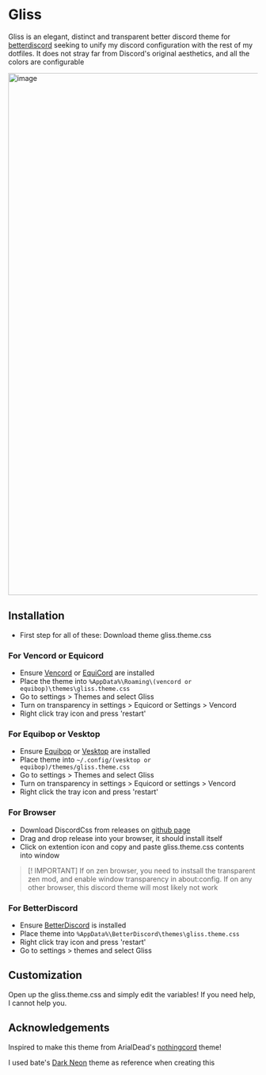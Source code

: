 # Gliss

Gliss is an elegant, distinct and transparent better discord theme for [betterdiscord](https://betterdiscord.app/) seeking to unify my discord configuration with the rest of my dotfiles. It does not stray far from Discord's original aesthetics, and all the colors are configurable

<img width="1838" height="1053" alt="image" src="https://github.com/user-attachments/assets/471722bf-d441-4acd-a04c-85b247cc501c" />

## Installation

- First step for all of these: Download theme gliss.theme.css

### For Vencord or Equicord

- Ensure [Vencord](https://www.youtube.com/watch?v=P3YxRPQmdzc) or [EquiCord](https://docs.equicord.org/installation) are installed
- Place the theme into ``%AppData%\Roaming\(vencord or equibop)\themes\gliss.theme.css``
- Go to settings > Themes and select Gliss
- Turn on transparency in settings > Equicord or Settings > Vencord
- Right click tray icon and press 'restart'

### For Equibop or Vesktop

- Ensure [Equibop](https://github.com/Equicord/Equibop) or [Vesktop](https://github.com/Vencord/Vesktop) are installed
- Place theme into ``~/.config/(vesktop or equibop)/themes/gliss.theme.css``
- Go to settings > Themes and select Gliss
- Turn on transparency in settings > Equicord or settings > Vencord
- Right click the tray icon and press 'restart'

### For Browser

- Download DiscordCss from releases on [github page](https://github.com/MrTipson/DiscordCSS-Chromium)
- Drag and drop release into your browser, it should install itself
- Click on extention icon and copy and paste gliss.theme.css contents into window

> [! IMPORTANT]
> If on zen browser, you need to instsall the transparent zen mod, and enable window transparency in about:config.
> If on any other browser, this discord theme will most likely not work

### For BetterDiscord

- Ensure [BetterDiscord](https://betterdiscord.app/) is installed 
- Place theme into `%AppData%\BetterDiscord\themes\gliss.theme.css`
- Right click tray icon and press 'restart'
- Go to settings > themes and select Gliss

## Customization

Open up the gliss.theme.css and simply edit the variables! If you need help, I cannot help you.

## Acknowledgements

Inspired to make this theme from ArialDead's [nothingcord](https://github.com/arialdead/nothingcord) theme!

I used bate's [Dark Neon](https://betterdiscord.app/theme/Dark%20Neon) theme as reference when creating this
